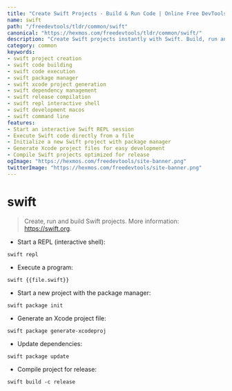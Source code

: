 ```yaml
---
title: "Create Swift Projects - Build & Run Code | Online Free DevTools by Hexmos"
name: swift
path: "/freedevtools/tldr/common/swift"
canonical: "https://hexmos.com/freedevtools/tldr/common/swift/"
description: "Create Swift projects instantly with Swift. Build, run and manage your Swift code efficiently. Free online tool, no registration required."
category: common
keywords:
- swift project creation
- swift code building
- swift code execution
- swift package manager
- swift xcode project generation
- swift dependency management
- swift release compilation
- swift repl interactive shell
- swift development macos
- swift command line
features:
- Start an interactive Swift REPL session
- Execute Swift code directly from a file
- Initialize a new Swift project with package manager
- Generate Xcode project files for easy development
- Compile Swift projects optimized for release
ogImage: "https://hexmos.com/freedevtools/site-banner.png"
twitterImage: "https://hexmos.com/freedevtools/site-banner.png"
---
```


# swift

> Create, run and build Swift projects.
> More information: <https://swift.org>.

- Start a REPL (interactive shell):

`swift repl`

- Execute a program:

`swift {{file.swift}}`

- Start a new project with the package manager:

`swift package init`

- Generate an Xcode project file:

`swift package generate-xcodeproj`

- Update dependencies:

`swift package update`

- Compile project for release:

`swift build -c release`
